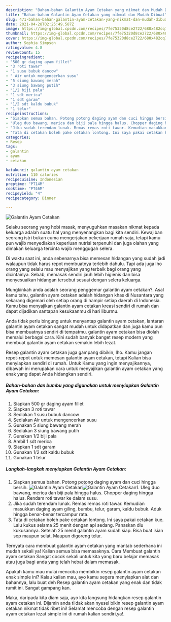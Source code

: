 ```yaml
---
description: "Bahan-bahan Galantin Ayam Cetakan yang nikmat dan Mudah Dibuat"
title: "Bahan-bahan Galantin Ayam Cetakan yang nikmat dan Mudah Dibuat"
slug: 471-bahan-bahan-galantin-ayam-cetakan-yang-nikmat-dan-mudah-dibuat
date: 2021-04-28T02:25:49.587Z
image: https://img-global.cpcdn.com/recipes/7fe75320d8ce2722/680x482cq70/galantin-ayam-cetakan-foto-resep-utama.jpg
thumbnail: https://img-global.cpcdn.com/recipes/7fe75320d8ce2722/680x482cq70/galantin-ayam-cetakan-foto-resep-utama.jpg
cover: https://img-global.cpcdn.com/recipes/7fe75320d8ce2722/680x482cq70/galantin-ayam-cetakan-foto-resep-utama.jpg
author: Sophia Simpson
ratingvalue: 4.8
reviewcount: 15
recipeingredient:
- "500 gr daging ayam fillet"
- "3 roti tawar"
- "1 susu bubuk dancow"
- " Air untuk mengencerkan susu"
- "5 siung bawang merah"
- "3 siung bawang putih"
- "1/2 biji pala"
- "1 sdt merica"
- "1 sdt garam"
- "1/2 sdt kaldu bubuk"
- "1 telur"
recipeinstructions:
- "Siapkan semua bahan. Potong potong daging ayam dan cuci hingga bersih."
- "Uleg duo bawang, merica dan biji pala hingga halus. Chopper daging hingga halus. Rendam roti tawar ke dalam susu."
- "Jika sudah terendam lunak. Remas remas roti tawar. Kemudian masukkan daging ayam giling, bumbu, telur, garam, kaldu bubuk. Aduk hingga benar-benar tercampur rata."
- "Tata di cetakan boleh pake cetakan lontong. Ini saya pakai cetakan kue. Lalu kukus selama 25 menit dengan api sedang. Panaskan dlu kukusannya. Setelah 25 menit galantin ayam sudah siap. Bisa buat isian sop maupun selat. Maupun digoreng telur."
categories:
- Resep
tags:
- galantin
- ayam
- cetakan

katakunci: galantin ayam cetakan 
nutrition: 110 calories
recipecuisine: Indonesian
preptime: "PT14M"
cooktime: "PT46M"
recipeyield: "4"
recipecategory: Dinner

---
```



![Galantin Ayam Cetakan](https://img-global.cpcdn.com/recipes/7fe75320d8ce2722/680x482cq70/galantin-ayam-cetakan-foto-resep-utama.jpg)

Selaku seorang yang hobi masak, menyuguhkan masakan nikmat kepada keluarga adalah suatu hal yang menyenangkan bagi kita sendiri. Kewajiban seorang istri bukan cuma mengerjakan pekerjaan rumah saja, tetapi kamu pun wajib menyediakan keperluan nutrisi terpenuhi dan juga olahan yang dimakan keluarga tercinta wajib menggugah selera.

Di waktu  saat ini, anda sebenarnya bisa memesan hidangan yang sudah jadi walaupun tidak harus repot membuatnya terlebih dahulu. Tapi ada juga lho orang yang selalu mau menyajikan yang terbaik bagi orang yang dicintainya. Sebab, memasak sendiri jauh lebih higienis dan bisa menyesuaikan hidangan tersebut sesuai dengan selera keluarga. 



Mungkinkah anda adalah seorang penggemar galantin ayam cetakan?. Asal kamu tahu, galantin ayam cetakan adalah hidangan khas di Nusantara yang sekarang digemari oleh setiap orang di hampir setiap daerah di Indonesia. Kamu bisa menyajikan galantin ayam cetakan kreasi sendiri di rumah dan dapat dijadikan santapan kesukaanmu di hari liburmu.

Anda tidak perlu bingung untuk menyantap galantin ayam cetakan, lantaran galantin ayam cetakan sangat mudah untuk didapatkan dan juga kamu pun bisa membuatnya sendiri di tempatmu. galantin ayam cetakan bisa diolah memalui berbagai cara. Kini sudah banyak banget resep modern yang membuat galantin ayam cetakan semakin lebih lezat.

Resep galantin ayam cetakan juga gampang dibikin, lho. Kamu jangan repot-repot untuk memesan galantin ayam cetakan, tetapi Kalian bisa menyiapkan sendiri di rumah. Untuk Kamu yang ingin menyajikannya, dibawah ini merupakan cara untuk menyajikan galantin ayam cetakan yang enak yang dapat Anda hidangkan sendiri.

<!--inarticleads1-->

##### Bahan-bahan dan bumbu yang digunakan untuk menyiapkan Galantin Ayam Cetakan:

1. Siapkan 500 gr daging ayam fillet
1. Siapkan 3 roti tawar
1. Sediakan 1 susu bubuk dancow
1. Sediakan  Air untuk mengencerkan susu
1. Gunakan 5 siung bawang merah
1. Sediakan 3 siung bawang putih
1. Gunakan 1/2 biji pala
1. Ambil 1 sdt merica
1. Siapkan 1 sdt garam
1. Gunakan 1/2 sdt kaldu bubuk
1. Gunakan 1 telur




<!--inarticleads2-->

##### Langkah-langkah menyiapkan Galantin Ayam Cetakan:

1. Siapkan semua bahan. Potong potong daging ayam dan cuci hingga bersih.
<img src="https://img-global.cpcdn.com/steps/a4523291b3987b82/160x128cq70/galantin-ayam-cetakan-langkah-memasak-1-foto.jpg" alt="Galantin Ayam Cetakan"><img src="https://img-global.cpcdn.com/steps/7f80c14a4fcefd40/160x128cq70/galantin-ayam-cetakan-langkah-memasak-1-foto.jpg" alt="Galantin Ayam Cetakan">1. Uleg duo bawang, merica dan biji pala hingga halus. Chopper daging hingga halus. Rendam roti tawar ke dalam susu.
1. Jika sudah terendam lunak. Remas remas roti tawar. Kemudian masukkan daging ayam giling, bumbu, telur, garam, kaldu bubuk. Aduk hingga benar-benar tercampur rata.
1. Tata di cetakan boleh pake cetakan lontong. Ini saya pakai cetakan kue. Lalu kukus selama 25 menit dengan api sedang. Panaskan dlu kukusannya. Setelah 25 menit galantin ayam sudah siap. Bisa buat isian sop maupun selat. Maupun digoreng telur.




Ternyata cara membuat galantin ayam cetakan yang mantab sederhana ini mudah sekali ya! Kalian semua bisa memasaknya. Cara Membuat galantin ayam cetakan Sangat cocok sekali untuk kita yang baru belajar memasak atau juga bagi anda yang telah hebat dalam memasak.

Apakah kamu mau mulai mencoba membikin resep galantin ayam cetakan enak simple ini? Kalau kalian mau, ayo kamu segera menyiapkan alat dan bahannya, lalu buat deh Resep galantin ayam cetakan yang enak dan tidak rumit ini. Sangat gampang kan. 

Maka, daripada kita diam saja, ayo kita langsung hidangkan resep galantin ayam cetakan ini. Dijamin anda tiidak akan nyesel bikin resep galantin ayam cetakan nikmat tidak ribet ini! Selamat mencoba dengan resep galantin ayam cetakan lezat simple ini di rumah kalian sendiri,ya!.

